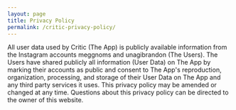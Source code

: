 ```yaml
---
layout: page
title: Privacy Policy
permalink: /critic-privacy-policy/
---
```


All user data used by Critic (The App) is publicly available information from the Instagram accounts meggnoms and unagibrandon (The Users). The Users have shared publicly all information (User Data) on The App by marking their accounts as public and consent to The App's reproduction, organization, processing, and storage of their User Data on The App and any third party services it uses. This privacy policy may be amended or changed at any time. Questions about this privacy policy can be directed to the owner of this website.
